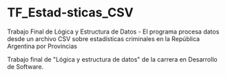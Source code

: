 # TF_Estad-sticas_CSV
Trabajo Final de Lógica y Estructura de Datos - El programa procesa datos desde un archivo CSV sobre estadísticas criminales en la República Argentina por Provincias

Trabajo final de "Lógica y estructura de datos" de la carrera en Desarrollo de Software. 
